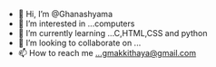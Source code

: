- 👋 Hi, I’m @Ghanashyama
- 👀 I’m interested in ...computers
- 🌱 I’m currently learning ...C,HTML,CSS and python
- 💞️ I’m looking to collaborate on ...
- 📫 How to reach me ...gmakkithaya@gmail.com

<!---
Geeznerd/Geeznerd is a ✨ special ✨ repository because its `README.md` (this file) appears on your GitHub profile.
You can click the Preview link to take a look at your changes.
--->
